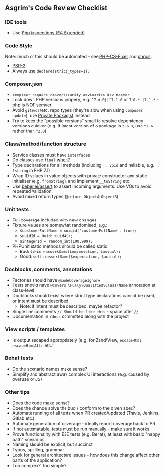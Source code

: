 ## Asgrim's Code Review Checklist

### IDE tools

 * Use [Php Inspections (EA Extended)](https://plugins.jetbrains.com/idea/plugin/7622-php-inspections-ea-extended-)

### Code Style

Note: much of this should be automated - see [PHP-CS-Fixer](https://github.com/FriendsOfPHP/PHP-CS-Fixer) and [phpcs](https://github.com/squizlabs/PHP_CodeSniffer).

 * [PSR-2](https://github.com/php-fig/fig-standards/blob/master/accepted/PSR-2-coding-style-guide.md)
 * Always use `declare(strict_types=1);`
 
### Composer.json

 * `composer require roave/security-advisories dev-master`
 * Lock down PHP versions propery, e.g. `^7.0.0||^7.1.0` or `7.0.*||7.1.*` - php is NOT [semver](http://semver.org/)
 * Avoid `git`/`vcs`/etc. repo types (they're slow when using `composer update`), use [Private Packagist](https://packagist.com/) instead
 * Try to keep the "possible versions" small to resolve dependency versions quicker (e.g. if latest version of a package is `2.6.3`, use `^2.6` rather than `^2.0`)

### Class/method/function structure

 * Service classes must have `interface`s
 * Do classes use `final` [when?](http://ocramius.github.io/blog/when-to-declare-classes-final/)
 * Type declarations for all methods (including ` : void` and nullable, e.g. ` : ?string` in PHP 7.1)
 * Wrap ID values in value objects with private constructor and static initialiser (e.g. `fromString`), and implement `__toString` etc.
 * Use [beberlei/assert](https://github.com/beberlei/assert) to assert incoming arguments. Use VOs to avoid repeated validation.
 * Avoid mixed return types (`@return ObjectA|ObjectB`)

### Unit tests

 * Full coverage included with new changes
 * Fixture values are somewhat randomised, e.g.:
   * `$customerFullName = uniqid('customerFullName', true);`
   * `$uuidId = Uuid::uuid4();`
   * `$integerId = random_int(100,999);`
 * PHPUnit static methods should be called static:
   * Bad: `$this->assertSame($expectation, $actual);`
   * Good: `self::assertSame($expectation, $actual);`
 
### Docblocks, comments, annotations
 
 * Factories should have `@codeCoverageIgnore`
 * Tests should have `@covers \Fully\Qualified\Class\Name` annotation at class-level
 * Docblocks should exist where strict type declarations cannot be used, or intent must be described
   * Note: if intent must be described, maybe refactor?
 * Single line comments `// Should be like this` - space after `//`
 * Documentation in `/docs` committed along with the project
 
### View scripts / templates

 * Is output escaped appropriately (e.g. for Zend\View, `escapeHtml`, `escapeHtmlAttr` etc.)

### Behat tests

 * Do the scenario names make sense?
 * Simplify and abstract away complex UI interactions (e.g. caused by overuse of JS)
 
### Other tips

 * Does the code make sense?
 * Does the change solve the bug / conform to the given spec?
 * Automate running of all tests when PR created/updated (Travis, Jenkins, Gitlab etc.)
 * Automate generation of coverage - ideally report coverage back to PR
 * If not automatable, tests must be run manually - make sure it works
 * Prove functionality with E2E tests (e.g. Behat), at least with basic "happy path" scenarios
 * Naming should be explicit, but succinct
 * Typos, spelling, grammar
 * Look for general architecture issues - how does this change affect other parts of the application?
 * Too complex? Too simple?
